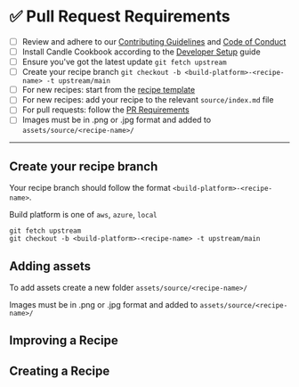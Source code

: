 # ✅ Pull Request Requirements

- [ ] Review and adhere to our [Contributing Guidelines](./CONTRIBUTING.md) and [Code of Conduct](./CODE_OF_CONDUCT.md)
- [ ] Install Candle Cookbook according to the [Developer Setup](./DEV_ENV.md) guide
- [ ] Ensure you've got the latest update `git fetch upstream`
- [ ] Create your recipe branch `git checkout -b <build-platform>-<recipe-name> -t upstream/main`
- [ ] For new recipes: start from the [recipe template](./recipe.md)
- [ ] For new recipes: add your recipe to the relevant `source/index.md` file
- [ ] For pull requests: follow the [PR Requirements](PR_REQS.md)
- [ ] Images must be in .png or .jpg format and added to `assets/source/<recipe-name>/`

<hr>

## Create your recipe branch

Your recipe branch should follow the format `<build-platform>-<recipe-name>`.

Build platform is one of `aws`, `azure`, `local`

```
git fetch upstream
git checkout -b <build-platform>-<recipe-name> -t upstream/main
```

## Adding assets

To add assets create a new folder `assets/source/<recipe-name>/`

Images must be in .png or .jpg format and added to `assets/source/<recipe-name>/`

## Improving a Recipe

## Creating a Recipe


